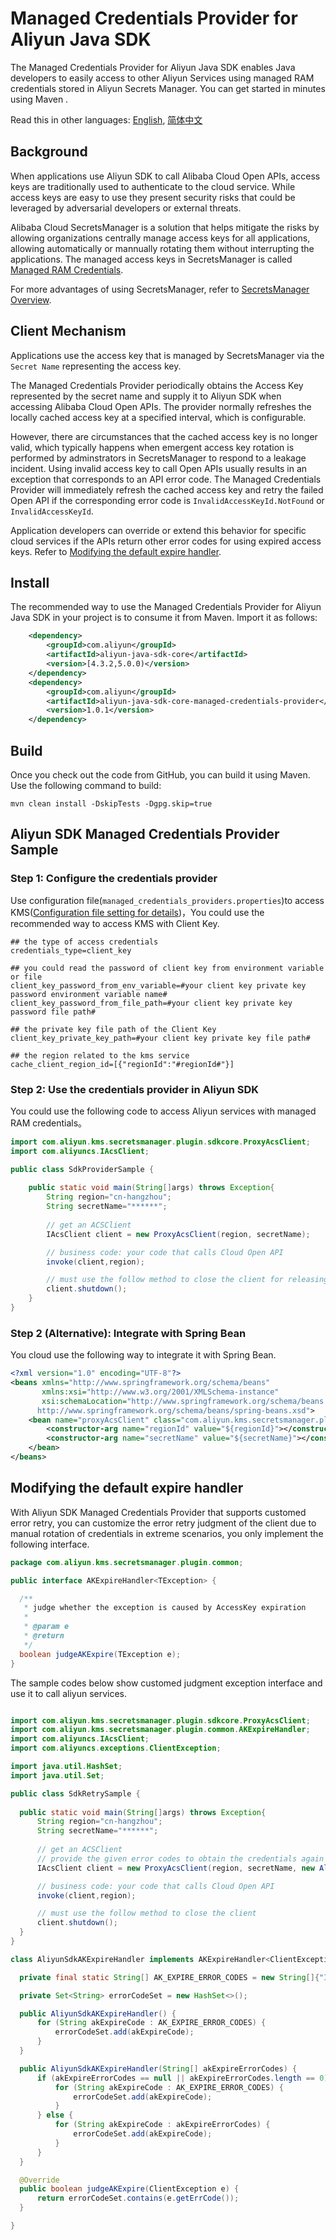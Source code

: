 # Managed Credentials Provider for Aliyun Java SDK

The Managed Credentials Provider for Aliyun Java SDK enables Java developers to easily access to other Aliyun Services using managed RAM credentials stored in Aliyun Secrets Manager. You can get started in minutes using Maven .

Read this in other languages: [English](README.md), [简体中文](README.zh-cn.md)

## Background
When applications use Aliyun SDK to call Alibaba Cloud Open APIs, access keys are traditionally used to authenticate to the cloud service. While access keys are easy to use they present security risks that could be leveraged by adversarial developers or external threats.

Alibaba Cloud SecretsManager is a solution that helps mitigate the risks by allowing organizations centrally manage access keys for all applications, allowing automatically or mannually rotating them without interrupting the applications. The managed access keys in SecretsManager is called [Managed RAM Credentials](https://www.alibabacloud.com/help/doc-detail/212421.htm).

For more advantages of using SecretsManager, refer to [SecretsManager Overview](https://www.alibabacloud.com/help/doc-detail/152001.htm).

## Client Mechanism
Applications use the access key that is managed by SecretsManager via the `Secret Name` representing the access key.

The Managed Credentials Provider periodically obtains the Access Key represented by the secret name and supply it to Aliyun SDK when accessing Alibaba Cloud Open APIs. The provider normally refreshes the locally cached access key at a specified interval, which is configurable.

However, there are circumstances that the cached access key is no longer valid, which typically happens when emergent access key rotation is performed by adminstrators in SecretsManager to respond to a leakage incident. Using invalid access key to call Open APIs usually results in an exception that corresponds to an API error code. The Managed Credentials Provider will immediately refresh the cached access key and retry the failed Open API if the corresponding error code is `InvalidAccessKeyId.NotFound` or `InvalidAccessKeyId`. 

Application developers can override or extend this behavior for specific cloud services if the APIs return other error codes for using expired access keys. Refer to [Modifying the default expire handler](#modifying-the-default-expire-handler).


## Install

The recommended way to use the Managed Credentials Provider for Aliyun Java SDK in your project is to consume it from Maven. Import it as follows:

```XML
    <dependency>
        <groupId>com.aliyun</groupId>
        <artifactId>aliyun-java-sdk-core</artifactId>
        <version>[4.3.2,5.0.0)</version>
    </dependency>
    <dependency>
        <groupId>com.aliyun</groupId>
        <artifactId>aliyun-java-sdk-core-managed-credentials-provider</artifactId>
        <version>1.0.1</version>
    </dependency>
```

## Build

Once you check out the code from GitHub, you can build it using Maven. Use the following command to build:

```
mvn clean install -DskipTests -Dgpg.skip=true
```

## Aliyun SDK Managed Credentials Provider Sample

### Step 1: Configure the credentials provider

Use configuration file(`managed_credentials_providers.properties`)to access KMS([Configuration file setting for details](README_config.md))，You could use the recommended way to access KMS with Client Key.

```properties
## the type of access credentials
credentials_type=client_key

## you could read the password of client key from environment variable or file
client_key_password_from_env_variable=#your client key private key password environment variable name#
client_key_password_from_file_path=#your client key private key password file path#

## the private key file path of the Client Key
client_key_private_key_path=#your client key private key file path#

## the region related to the kms service
cache_client_region_id=[{"regionId":"#regionId#"}]
```

### Step 2: Use the credentials provider in Aliyun SDK

You could use the following code to access Aliyun services with managed RAM credentials。


```Java
import com.aliyun.kms.secretsmanager.plugin.sdkcore.ProxyAcsClient;
import com.aliyuncs.IAcsClient;

public class SdkProviderSample {
    
    public static void main(String[]args) throws Exception{
        String region="cn-hangzhou";
        String secretName="******";
        
        // get an ACSClient
        IAcsClient client = new ProxyAcsClient(region, secretName);

        // business code: your code that calls Cloud Open API
        invoke(client,region);

        // must use the follow method to close the client for releasing provider resource
        client.shutdown();
    }
}

```

### Step 2 (Alternative): Integrate with Spring Bean 

You cloud use the following way to integrate it with Spring Bean.

```XML
<?xml version="1.0" encoding="UTF-8"?>
<beans xmlns="http://www.springframework.org/schema/beans"
       xmlns:xsi="http://www.w3.org/2001/XMLSchema-instance"
       xsi:schemaLocation="http://www.springframework.org/schema/beans
      http://www.springframework.org/schema/beans/spring-beans.xsd">
    <bean name="proxyAcsClient" class="com.aliyun.kms.secretsmanager.plugin.sdkcore.ProxyAcsClient" destroy-method="shutdown">
        <constructor-arg name="regionId" value="${regionId}"></constructor-arg>
        <constructor-arg name="secretName" value="${secretName}"></constructor-arg>
    </bean>
</beans>

```

## Modifying the default expire handler

With Aliyun SDK Managed Credentials Provider that supports customed error retry, you can customize the error retry judgment of the client due to manual rotation of credentials in extreme scenarios, you only implement the following interface.

  ```Java
package com.aliyun.kms.secretsmanager.plugin.common;

public interface AKExpireHandler<TException> {

    /**
     * judge whether the exception is caused by AccessKey expiration
     *
     * @param e
     * @return
     */
    boolean judgeAKExpire(TException e);
}

  ```

The sample codes below show customed judgment exception interface and use it to call aliyun services.


  ```Java

import com.aliyun.kms.secretsmanager.plugin.sdkcore.ProxyAcsClient;
import com.aliyun.kms.secretsmanager.plugin.common.AKExpireHandler;
import com.aliyuncs.IAcsClient;
import com.aliyuncs.exceptions.ClientException;

import java.util.HashSet;
import java.util.Set;

public class SdkRetrySample {
    
    public static void main(String[]args) throws Exception{
        String region="cn-hangzhou";
        String secretName="******";
        
        // get an ACSClient
        // provide the given error codes to obtain the credentials again
        IAcsClient client = new ProxyAcsClient(region, secretName, new AliyunSdkAKExpireHandler(new String[]{"InvalidAccessKeyId.NotFound", "InvalidAccessKeyId"}));

        // business code: your code that calls Cloud Open API
        invoke(client,region);

        // must use the follow method to close the client
        client.shutdown();
    }
}

class AliyunSdkAKExpireHandler implements AKExpireHandler<ClientException> {

    private final static String[] AK_EXPIRE_ERROR_CODES = new String[]{"InvalidAccessKeyId.NotFound", "InvalidAccessKeyId"};

    private Set<String> errorCodeSet = new HashSet<>();

    public AliyunSdkAKExpireHandler() {
        for (String akExpireCode : AK_EXPIRE_ERROR_CODES) {
            errorCodeSet.add(akExpireCode);
        }
    }

    public AliyunSdkAKExpireHandler(String[] akExpireErrorCodes) {
        if (akExpireErrorCodes == null || akExpireErrorCodes.length == 0) {
            for (String akExpireCode : AK_EXPIRE_ERROR_CODES) {
                errorCodeSet.add(akExpireCode);
            }
        } else {
            for (String akExpireCode : akExpireErrorCodes) {
                errorCodeSet.add(akExpireCode);
            }
        }
    }

    @Override
    public boolean judgeAKExpire(ClientException e) {
        return errorCodeSet.contains(e.getErrCode());
    }

}

  ```
